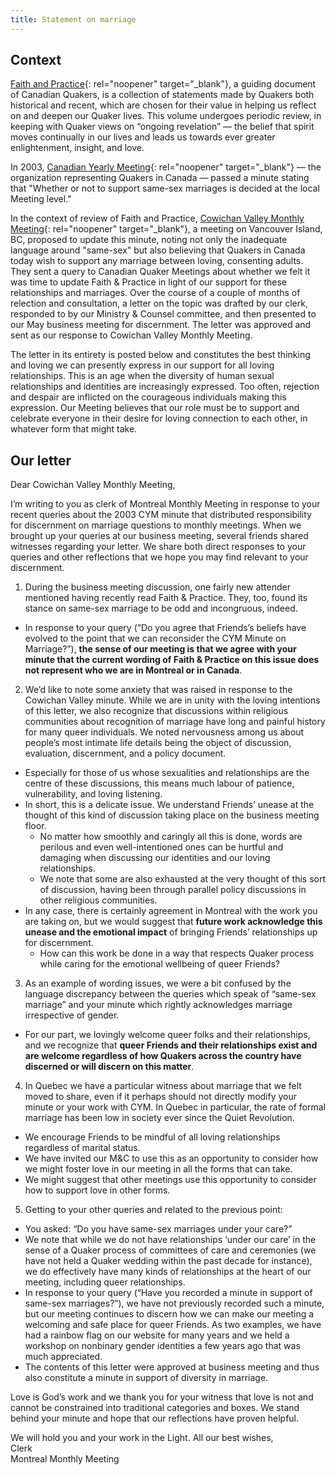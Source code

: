 ```yaml
---
title: Statement on marriage
---
```

## Context

[Faith and Practice](https://quaker.ca/cympublications/faith-and-practice/){: rel="noopener" target="_blank"}, a guiding document of Canadian Quakers, is a collection of statements made by Quakers both historical and recent, which are chosen for their value in helping us reflect on and deepen our Quaker lives. This volume undergoes periodic review, in keeping with Quaker views on “ongoing revelation” — the belief that spirit moves continually in our lives and leads us towards ever greater enlightenment, insight, and love.

In 2003, [Canadian Yearly Meeting](https://quaker.ca){: rel="noopener" target="_blank"} — the organization representing Quakers in Canada — passed a minute stating that "Whether or not to support same-sex marriages is decided at the local Meeting level." 

In the context of review of Faith and Practice, [Cowichan Valley Monthly Meeting](https://quaker.ca/meeting/cowichan-valley-monthly-meeting/){: rel="noopener" target="_blank"}, a meeting on Vancouver Island, BC, proposed to update this minute, noting not only the inadequate language around "same-sex" but also believing that Quakers in Canada today wish to support any marriage between loving, consenting adults. They sent a query to Canadian Quaker Meetings about whether we felt it was time to update Faith & Practice in light of our support for these relationships and marriages. Over the course of a couple of months of relection and consultation, a letter on the topic was drafted by our clerk, responded to by our Ministry & Counsel committee, and then presented to our May business meeting for discernment. The letter was approved and sent as our response to Cowichan Valley Monthly Meeting.

The letter in its entirety is posted below and constitutes the best thinking and loving we can presently express in our support for all loving relationships. This is an age when the diversity of human sexual relationships and identities are increasingly expressed. Too often, rejection and despair are inflicted on the courageous individuals making this expression. Our Meeting believes that our role must be to support and celebrate everyone in their desire for loving connection to each other, in whatever form that might take.


## Our letter

Dear Cowichan Valley Monthly Meeting,

I’m writing to you as clerk of Montreal Monthly Meeting in response to your recent queries about the 2003 CYM minute that distributed responsibility for discernment on marriage questions to monthly meetings. When we brought up your queries at our business meeting, several friends shared witnesses regarding your letter. We share both direct responses to your queries and other reflections that we hope you may find relevant to your discernment.

1. During the business meeting discussion, one fairly new attender mentioned having recently read Faith & Practice. They, too, found its stance on same-sex marriage to be odd and incongruous, indeed. 
  * In response to your query (“Do you agree that Friends’s beliefs have evolved to the point that we can reconsider the CYM Minute on Marriage?”), **the sense of our meeting is that we agree with your minute that the current wording of Faith & Practice on this issue does not represent who we are in Montreal or in Canada**.
2. We’d like to note some anxiety that was raised in response to the Cowichan Valley minute. While we are in unity with the loving intentions of this letter, we also recognize that discussions within religious communities about recognition of marriage have long and painful history for many queer individuals. We noted nervousness among us about people’s most intimate life details being the object of discussion, evaluation, discernment, and a policy document.
  * Especially for those of us whose sexualities and relationships are the centre of these discussions, this means much labour of patience, vulnerability, and loving listening.
  * In short, this is a delicate issue. We understand Friends’ unease at the thought of this kind of discussion taking place on the business meeting floor.
    * No matter how smoothly and caringly all this is done, words are perilous and even well-intentioned ones can be hurtful and damaging when discussing our identities and our loving relationships. 
    * We note that some are also exhausted at the very thought of this sort of discussion, having been through parallel policy discussions in other religious communities.
  * In any case, there is certainly agreement in Montreal with the work you are taking on, but we would suggest that **future work acknowledge this unease and the emotional impact** of bringing Friends’ relationships up for discernment.
    * How can this work be done in a way that respects Quaker process while caring for the emotional wellbeing of queer Friends?
3. As an example of wording issues, we were a bit confused by the language discrepancy between the queries which speak of “same-sex marriage” and your minute which rightly acknowledges marriage irrespective of gender.
  * For our part, we lovingly welcome queer folks and their relationships, and we recognize that **queer Friends and their relationships exist and are welcome regardless of how Quakers across the country have discerned or will discern on this matter**.
4. In Quebec we have a particular witness about marriage that we felt moved to share, even if it perhaps should not directly modify your minute or your work with CYM. In Quebec in particular, the rate of formal marriage has been low in society ever since the Quiet Revolution.
  * We encourage Friends to be mindful of all loving relationships regardless of marital status. 
  * We have invited our M&C to use this as an opportunity to consider how we might foster love in our meeting in all the forms that can take.
  * We might suggest that other meetings use this opportunity to consider how to support love in other forms.
5. Getting to your other queries and related to the previous point: 
  * You asked: “Do you have same-sex marriages under your care?”
  * We note that while we do not have relationships ‘under our care’ in the sense of a Quaker process of committees of care and ceremonies (we have not held a Quaker wedding within the past decade for instance), we do effectively have many kinds of relationships at the heart of our meeting, including queer relationships.
  * In response to your query (“Have you recorded a minute in support of same-sex marriages?”), we have not previously recorded such a minute, but our meeting continues to discern how we can make our meeting a welcoming and safe place for queer Friends. As two examples, we have had a rainbow flag on our website for many years and we held a workshop on nonbinary gender identities a few years ago that was much appreciated.
  * The contents of this letter were approved at business meeting and thus also constitute a minute in support of diversity in marriage.

Love is God’s work and we thank you for your witness that love is not and cannot be constrained into traditional categories and boxes. We stand behind your minute and hope that our reflections have proven helpful.

We will hold you and your work in the Light. All our best wishes,  
Clerk  
Montreal Monthly Meeting  
